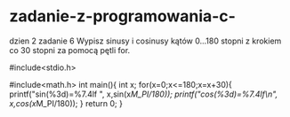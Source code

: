 # zadanie-z-programowania-c-
dzien 2 zadanie 6
Wypisz sinusy i cosinusy kątów 0...180 stopni z krokiem co 30 stopni za pomocą pętli for.

#include<stdio.h>

#include<math.h>
int main(){
int x; 
for(x=0;x<=180;x=x+30){
printf("sin(%3d)=%7.4lf  ", x,sin(x*M_PI/180));
printf("cos(%3d)=%7.4lf\n", x,cos(x*M_PI/180));
}
return 0;
}
